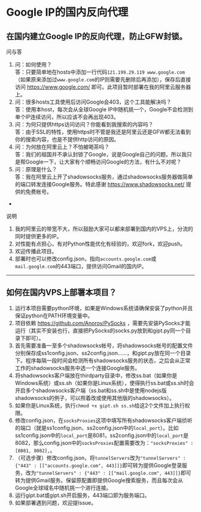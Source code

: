 Google IP的国内反向代理
====

在国内建立Google IP的反向代理，防止GFW封锁。
----

问与答

1. 问：如何使用？<br />答：只要简单地在hosts中添加一行代码`121.199.29.119 www.google.com`（如果原来添加过`www.google.com`的IP则需要先删除后再添加），保存后直接访问 https://www.google.com/ 即可。此项目暂时部署在我的阿里云服务器上。
2. 问：很多hosts工具使用后访问Google会403，这个工具能解决吗？<br />答：使用本host，每次会从全球Google IP中随机挑一个，Google不会检测到单个IP连续访问，所以应该不会再出现403。
3. 问：为何只提供https访问访问？你能看到我搜索的内容吗？<br />答：由于SSL的特性，使用https时不管是我还是阿里云还是GFW都无法看到你的搜索内容，也是不提供http访问的原因。
4. 问：为何放在阿里云上？不怕被喝茶吗？<br />答：我们的祖国并不承认封锁了Google，说是Google自己的问题。所以我只是帮Google一下，让大家有个顺畅访问Google的方法，有什么不对呢？
5. 问：原理是什么？<br />答：我在阿里云上开了shadowsocks服务，通过shadowsocks服务器做简单的端口转发连接Google服务。特此感谢 https://www.shadowsocks.net/ 提供的免费帐号。

-

说明

1. 我的阿里云的带宽不大，所以鼓励大家可以都来部署到国内的VPS上，分流的同时提供更多的IP。
2. 对性能有点担心，有对Python性能优化有经验的，欢迎fork，欢迎push。
3. 欢迎传播此项目。
4. 部署时也可以修改config.json，指向`accounts.google.com`或`mail.google.com`的443端口，提供访问Gmail的国内IP。

---

如何在国内VPS上部署本项目？
----

1. 运行本项目需要python环境，如果是Windows系统请确保安装了python并且保证python在PATH环境变量中。
2. 项目依赖 https://github.com/Anorov/PySocks ，需要先安装PySocks才能运行（其实不安装也行，直接把PySocks的socks.py放到和gipt.py同一个目录下即可）。
3. 首先需要准备一至多个shadowsocks帐号，将shadowsocks帐号的配置文件分别保存成ss1config.json、ss2config.json……，和gipt.py放在同一个目录下。程序每隔一段时间会检测所有shadowsocks服务的状态，之后会从正常工作的shadowsocks服务中选一个连接Google服务。
4. 将shadowsocks客户端放在thirdparty目录中，修改ss.bat（如果你是Windows系统）或ss.sh（如果你是Linux系统），使得执行ss.bat或ss.sh时会开启多个shadowsocks客户端（ss.bat和ss.sh中是使用nodejs版shadowsocks的例子，可以照着改或使用其他版的shadowsocks）。
5. 如果你是Linux系统，执行`chmod +x gipt.sh ss.sh`给这2个文件加上执行权限。
6. 修改config.json，在`socksProxies`这项中填写所有shadowsocks客户端侦听的端口（就是ss1config.json、ss2config.json中的`local_port`）。比如ss1config.json中的`local_port`是8081，ss2config.json中的`local_port`是8082，那么config.json中的`socksProxies`配置需要改为：`"socksProxies" : [8081, 8082],`。
7. （可选步骤）修改config.json，将`tunnelServers`改为`"tunnelServers" : {"443" : [["accounts.google.com", 443]]}`即可转为提供Google登录服务，改为`"tunnelServers" : {"443" : [["mail.google.com", 443]]}`即可转为提供Gmail服务。保留原配置即提供Google搜索服务，而且每次会从Google全球域名中随机挑一个进行连接。
8. 运行gipt.bat或gipt.sh开启服务，443端口即为服务端口。
9. 如果部署遇到问题，欢迎提Issue。
